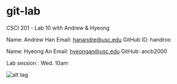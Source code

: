 git-lab
=======

CSCI 201 - Lab 10 with Andrew & Hyeong

Name: Andrew Han
Email: hanandre@usc.edu
GitHub ID: handroo

Name: Hyeong An
Email: hyeongan@usc.edu
GitHub: ancb2000

Lab session : Wed. 10am 

![alt tag](http://i403.photobucket.com/albums/pp112/timetorocck/img.png)